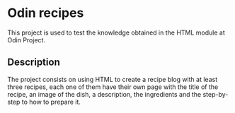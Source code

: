 # Odin recipes

This project is used to test the knowledge obtained in the HTML module at Odin Project.

## Description

The project consists on using HTML to create a recipe blog with at least three recipes, each one of them have their own page with the title of the recipe, an image of the dish, a description, the ingredients and the step-by-step to how to prepare it.